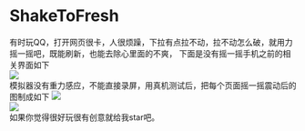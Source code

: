 # ShakeToFresh
有时玩QQ，打开网页很卡，人很烦躁，下拉有点拉不动，拉不动怎么破，就用力摇一摇吧，既能刷新，也能去除心里面的不爽， 下面是没有摇一摇手机之前的相关界面如下<br>
![](https://github.com/changechenyu/ShakeToFresh/blob/master/app/src/main/res/drawable/shake.gif)  
模拟器没有重力感应，不能直接录屏，用真机测试后，把每个页面摇一摇震动后的图制成如下
![](https://github.com/changechenyu/ShakeToFresh/blob/master/app/src/main/res/drawable/result1.gif)  
![](https://github.com/changechenyu/ShakeToFresh/blob/master/app/src/main/res/drawable/result2.gif)  
如果你觉得很好玩很有创意就给我star吧。
